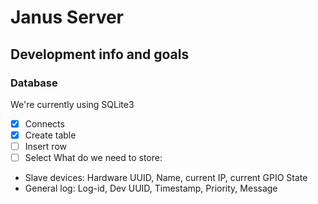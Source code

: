 # Janus Server

## Development info and goals
### Database
We're currently using SQLite3
- [x] Connects
- [x] Create table
- [ ] Insert row
- [ ] Select
What do we need to store:
* Slave devices: Hardware UUID, Name, current IP, current GPIO State
* General log: Log-id, Dev UUID, Timestamp, Priority, Message
